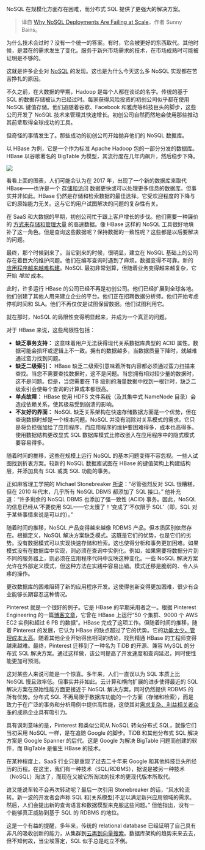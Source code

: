 
<!--
title: 为什么 NoSQL 部署无法扩展？
cover: https://cdn.thenewstack.io/media/2024/10/963d1ed9-leif-christoph-gottwald-im8dxcck1sy-unsplash-scaled.jpg
-->

NoSQL 在规模化方面存在困难，而分布式 SQL 提供了更强大的解决方案。

> 译自 [Why NoSQL Deployments Are Failing at Scale](https://thenewstack.io/why-nosql-deployments-are-failing-at-scale/)，作者 Sunny Bains。

为什么技术会过时？没有一个统一的答案。有时，它会被更好的东西取代。其他时候，是潜在的需求发生了变化。服务于新兴市场需求的技术，在市场成熟时可能被证明是不够的。

这就是许多企业对 [NoSQL](https://thenewstack.io/nosql-database-growth-has-slowed-but-ai-is-driving-demand/) 的发现。这也是为什么今天这么多 NoSQL 实现都在苦苦挣扎的原因。

不久之前，在大数据的早期，Hadoop 是每个人都在谈论的名字。传统的基于 SQL 的数据存储被认为已经过时。每家获得风险投资的初创公司似乎都在使用 NoSQL 键值存储。他们追随着谷歌、Facebook 和雅虎等科技巨头的脚步，这些公司开发了 NoSQL 技术来管理其快速增长。初创公司自然而然地会使用那些推动其前辈取得全球成功的工具。

但奇怪的事情发生了。那些成功的初创公司开始抛弃他们的 NoSQL 数据库。

以 HBase 为例，它是一个作为标准 Apache Hadoop 包的一部分分发的数据库。HBase 以谷歌著名的 BigTable 为模型，其流行度在几年内飙升，然后稳步下降。

![](https://cdn.thenewstack.io/media/2024/10/714b4c9f-picture1.png)

看看上面的图表，人们可能会认为在 2017 年，出现了一个新的数据库来取代 HBase——也许是一个 [存储和访问](https://thenewstack.io/leveraging-web-workers-to-safely-store-access-tokens/) 数据更快或可以处理更多信息的数据库。但事实并非如此。HBase 仍然是存储和检索数据的最佳选择。它受欢迎程度的下降与它的原始能力无关。这与它的用户试图解决的问题的复杂性有关。

在 SaaS 和大数据的早期，初创公司忙于跟上客户增长的步伐。他们需要一种廉价的 [方式来存储和管理大量](https://thenewstack.io/5-ways-ai-improves-knowledge-management/) 的高速数据。像 HBase 这样的 NoSQL 工具很好地填补了这一角色。但是查询这些数据呢？保持数据的一致性呢？这些都是以后要解决的问题。

最终，那个时候到来了。当它到来的时候，很明显，建立在 NoSQL 基础上的公司存在着巨大的维护问题。他们在编写查询时遇到了麻烦。数据变得不可靠。新的 [应用程序越来越难构建](https://thenewstack.io/how-to-build-applications-over-streaming-data-the-right-way/)。NoSQL 最初非常划算，但随着业务变得越来越复杂，它开始 *增加* 成本。

此时，许多运行 HBase 的公司已经不再是初创公司。他们已经扩展到全球各地。他们创建了其他人用来建立企业的平台。他们正在招聘数据分析师。他们开始考虑停机时间和 SLA。他们不再仅仅是试图保留数据。他们试图利用它。

就在那时，NoSQL 的局限性变得明显起来，并成为一个真正的问题。

对于 HBase 来说，这些局限性包括：

*   **缺乏事务支持：** 这意味着用户无法获得现代关系数据库典型的 ACID 属性。数据可能会损坏或逻辑上不一致。拥有的数据越多，当数据质量下降时，就越难通过蛮力找到问题。
*   **缺乏二级索引：** HBase 缺乏二级索引意味着所有内容都必须通过蛮力扫描来查找。当您不需要查找数据时，这不是问题。当您拥有相对较少量的数据时，这不是问题。但是，当您需要在 TB 级别的海量数据中找到一根针时，缺乏二级索引会使每个查询的计算成本都很高。
*   **单点故障：** HBase 使用 HDFS 文件系统（及其集中式 NameNode 目录）会造成依赖关系，使其极易受到崩溃的影响。
*   **不友好的界面：** NoSQL 缺乏关系架构在快速存储数据方面是一个优势，但在查询数据时却是一个根本问题。NoSQL 并没有消除对关系模式的需求。它只是将负担强加给了应用程序，而应用程序的维护要困难得多，成本也高得多。使用数据结构更改显式 SQL 数据库模式比修改嵌入在应用程序中的隐式模式要容易得多。

随着时间的推移，这些在规模上运行 NoSQL 的基本问题变得不容忽视。一些人试图找到折衷方案。较新的 NoSQL 数据库试图在 HBase 的键值架构上构建结构层，并添加具有 SQL 或类 SQL 功能的事务。

正如麻省理工学院的 Michael Stonebreaker [所说](https://db.cs.cmu.edu/papers/2024/whatgoesaround-sigmodrec2024.pdf)：“尽管强烈反对 SQL 很糟糕，但在 2010 年代末，几乎所有 NoSQL DBMS 都添加了 SQL 接口。” 他补充道：“许多剩余的 NoSQL DBMS 也添加了强一致性 (ACID) 事务。因此，NoSQL 的信息已经从‘不要使用 SQL——它太慢了！’变成了‘不仅限于 SQL’（即，SQL 对于某些事情来说是可以的）。”

随着时间的推移，NoSQL 产品变得越来越像 RDBMS 产品。但本质区别依然存在。根据定义，NoSQL 解决方案缺乏模式。这既是它们的优势，也是它们的劣势。没有数据模式可以实现快速存储和检索。这也使得分析和事务更加困难。如果模式没有在数据库中实现，则必须在查询中实例化。例如，如果需要将数据分片到不同的服务器上，则必须在应用程序代码中反映这种变化。一些 NoSQL 解决方案允许在外部定义模式，但这种方法在实践中容易出错。模式迁移是脆弱的、令人头疼的操作。

更改数据库的困难阻碍了新的应用程序开发。这使得创新变得更加困难，很少有企业能够长期容忍这种情况。

Pinterest 就是一个很好的例子。它是 HBase 的早期采用者之一。根据 Pinterest Engineering 的一篇[博客文章](https://medium.com/pinterest-engineering/hbase-deprecation-at-pinterest-8a99e6c8e6b7)，它曾在 HBase 上运行“50 个集群、9000 个 AWS EC2 实例和超过 6 PB 的数据”。HBase 完成了这项工作。但随着时间的推移，随着 Pinterest 的发展，它认为 HBase 的缺点超过了它的优势。它的[功能太少，管理成本太高](https://thenewstack.io/whats-the-future-of-feature-management-feature-flags/)。随着其他企业开始得出相同的结论，找到精通 HBase 的工程师变得越来越难。最终，Pinterest 迁移到了一种名为 TiDB 的开源、兼容 MySQL 的分布式 SQL 解决方案。通过这样做，该公司提高了开发速度和查询延迟，同时使性能更加可预测。

这对某些人来说可能是一个惊喜。多年来，人们一直误以为 SQL 本质上比 NoSQL 慢且效率低。但事实并非如此。云计算和横向扩展的进步使得最近的 SQL 解决方案在原始性能方面更接近于 NoSQL 解决方案，同时仍然提供 RDBMS 的所有优势。分布式 SQL 不再局限于数据库功能的一个方面（存储和检索），而是致力于在广泛的事务和分析用例中提供高性能，这使其对[需求复杂、利益相关者众多](https://thenewstack.io/5-signs-your-business-needs-an-operations-intervention/)的成熟企业具有吸引力。

具有讽刺意味的是，Pinterest 和类似公司从 NoSQL 转向分布式 SQL，就像它们当初采用 NoSQL 一样，是在追随 Google 的脚步。TiDB 和其他分布式 SQL 解决方案是 Google Spanner 的后代。这是 Google 为解决 BigTable 问题而创建的软件，而 BigTable 是催生 HBase 的技术。

在某种程度上，SaaS 行业只是重现了过去二十年来 Google 和其他科技巨头所经历的历程。在这里，我们有一种技术（SQL/RDBMS），据说是被另一种技术（NoSQL）淘汰了，而现在又被它所淘汰的技术的更现代版本所取代。

谁又能说车轮不会再次转动呢？最后一次引用 Stonebreaker 的话，“风水轮流转。新一波的开发者会声称 SQL 和[关系模型]不足以满足新兴应用领域的需求。然后，人们会提出新的查询语言和数据模型来克服这些问题。” 但他指出，没有一个能够真正威胁到基于 SQL 的 RDBMS 的地位。

这是一个有益的提醒，多年来，传统的 relational database 已经证明了自己具有非凡的吸收创新的能力，从集群到[云再到向量搜索](https://thenewstack.io/datastax-adds-vector-search-to-astra-db-on-google-cloud/)。数据库架构的趋势来来去去，但不知何故，当尘埃落定，SQL 似乎总是屹立不倒。

